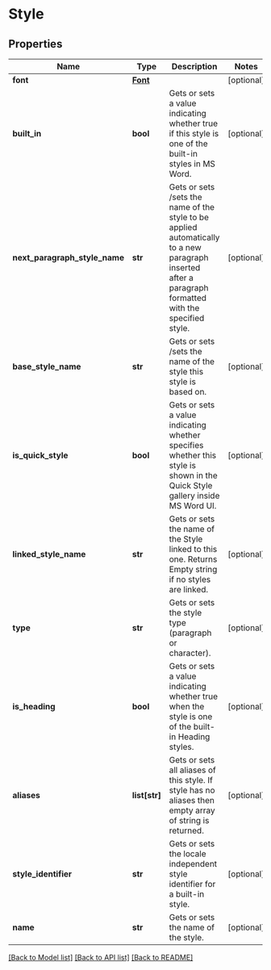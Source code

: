 # Style

## Properties
Name | Type | Description | Notes
------------ | ------------- | ------------- | -------------
**font** | [**Font**](Font.md) |  | [optional] 
**built_in** | **bool** | Gets or sets a value indicating whether true if this style is one of the built-in styles in MS Word. | [optional] 
**next_paragraph_style_name** | **str** | Gets or sets /sets the name of the style to be applied automatically to a new paragraph inserted after a paragraph formatted with the specified style. | [optional] 
**base_style_name** | **str** | Gets or sets /sets the name of the style this style is based on. | [optional] 
**is_quick_style** | **bool** | Gets or sets a value indicating whether specifies whether this style is shown in the Quick Style gallery inside MS Word UI. | [optional] 
**linked_style_name** | **str** | Gets or sets the name of the Style linked to this one. Returns Empty string if no styles are linked. | [optional] 
**type** | **str** | Gets or sets the style type (paragraph or character). | [optional] 
**is_heading** | **bool** | Gets or sets a value indicating whether true when the style is one of the built-in Heading styles. | [optional] 
**aliases** | **list[str]** | Gets or sets all aliases of this style. If style has no aliases then empty array of string is returned. | [optional] 
**style_identifier** | **str** | Gets or sets the locale independent style identifier for a built-in style. | [optional] 
**name** | **str** | Gets or sets the name of the style. | [optional] 

[[Back to Model list]](../README.md#documentation-for-models) [[Back to API list]](../README.md#documentation-for-api-endpoints) [[Back to README]](../README.md)

